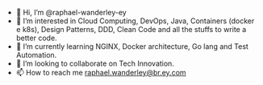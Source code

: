 - 👋 Hi, I’m @raphael-wanderley-ey
- 👀 I’m interested in Cloud Computing, DevOps, Java, Containers (docker e k8s), Design Patterns, DDD, Clean Code and all the stuffs to write a better code. 
- 🌱 I’m currently learning NGINX, Docker architecture, Go lang and Test Automation.
- 💞️ I’m looking to collaborate on Tech Innovation.
- 📫 How to reach me raphael.wanderley@br.ey.com

<!---
raphael-wanderley-ey/raphael-wanderley-ey is a ✨ special ✨ repository because its `README.md` (this file) appears on your GitHub profile.
You can click the Preview link to take a look at your changes.
--->
